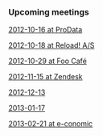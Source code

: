 <div class="upcoming-meetings">
	<h3>Upcoming meetings</h3>
	<p><a href="http://createthewebcph-estw.eventbrite.com"><time datetime="2012-10-16T18:00">2012-10-16</time> at ProData</a></p>
	<p><a href="http://lanyrd.com/2012/copenhagenjs-october/"><time datetime="2012-10-18T19:00">2012-10-18</time> at Reload! A/S</a></p>
	<p><a href="http://simpleeventsignup.com/event/14498/signup/attendees?signup_token=1f4fd13ac194b6c"><time datetime="2012-10-29T19:00">2012-10-29</time> at Foo Café</a></p>
	<p><a href="http://lanyrd.com/2012/copenhagenjs-november/"><time datetime="2012-11-15T19:00">2012-11-15</time> at Zendesk</a></p>
	<p><a href="http://lanyrd.com/2012/copenhagenjs-december/"><time datetime="2012-12-13T19:00">2012-12-13</time></a></p>	
	<p><a href="http://lanyrd.com/2013/copenhagenjs-january/"><time datetime="2013-01-17T19:00">2013-01-17</time></a></p>	
	<p><a href="http://lanyrd.com/2013/copenhagenjs-february/"><time datetime="2013-02-21T19:00">2013-02-21</time> at e-conomic</a></p>	
</div>